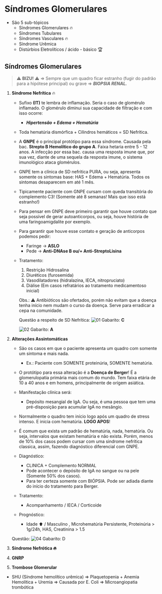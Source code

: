 Síndromes Glomerulares
=============================

* São 5 sub-tópicos
	* Síndromes Glomerulares 🔥
	* Síndromes Tubulares
	* Síndromes Vasculares 🔥
	* Síndrome Urêmica 
	* Distúrbios Eletrolíticos / ácido - básico 🏆


Síndromes Glomerulares
---------------------------

> ⚠️ **BIZU!** ⚠️ => Sempre que um quadro ficar estranho (fugir do padrão para a hipótese principal) ou grave => ***BIOPSIA RENAL.***


1) **Síndrome Nefrítica** 🔥
	* Sufixo **(IT)** te lembra de inflamação. Seria o caso de glomérulo inflamado. O glomérulo diminui sua capacidade de filtração e com isso ocorre:

		*  ***Hipertensão + Edema + Hematúria***

	* Toda hematúria dismórfica + Cilindros hemáticos = SD Nefrítica.
	
	* A **GNPE** é o principal protótipo para essa síndrome. Causada pela bac. **Strepto B Hemolítico do grupo A**. Faixa hetaria entre 5 - 12 anos. A infecção por essa bac. causa uma resposta imune que, por sua vez, diante de uma sequela da resposta imune, o sistema imunológico ataca glomérulos.
	
	* GNPE tem a clínica de SD nefrítica PURA, ou seja, apresenta somente os sintomas base: HAS + Edema + Hematúria. Todos os sintomas desaparecem em até 1 mês.

	* Tipicamente paciente com GNPE cursam com queda transitória do complemento C3! (Somente até 8 semanas! Mais que isso está estranho!)

	* Para pensar em GNPE deve primeiro garantir que houve contato que seja possível de gerar autoanticorpos, ou seja, houve história de uma faringoamigdalite por exemplo.

	* Para garantir que houve esse contato e geração de anticorpos podemos pedir: 
		* Faringe -> **ASLO**
		* Pede -> **Anti-DNAse B ou/+ Anti-StreptoLisina**

	* Tratamento:
		1. Restrição Hidrosalina
		2. Diuréticos (furosemida)
		3. Vasodilatadores (hidralazina, IECA, nitropruciato)
		4. Diálise (Em casos refratários ao tratamento medicamentoso inicial)

		Obs.: ⚠️ Antibióticos são ofertados, porém não evitam que a doença tenha início nem mudam o curso da doença. Serve para erradicar a cepa na comunidade.

		Questão a respeito de SD Nefrítica:
		![01](https://i.imgur.com/UddoCdy.png)
		Gabarito: **C**

		![02](https://i.imgur.com/aFwG8V3.png)
		Gabarito: **A**

2) **Alterações Assintomáticas**
	- São os casos em que o paciente apresenta um quadro com somente um sintoma e mais nada. 
		- Ex.: Paciente com SOMENTE proteinúria, SOMENTE hematúria. 

	- O protótipo para essa alteração é a **Doença de Berger**! É a glomerulopatia primária mais comum do mundo. Tem faixa etária de 10 a 40 anos e em homens, principalmente de orígem asiática.

	- Manifestação clínica será: 
		* Depósito mesangial de IgA. Ou seja, é uma pessoa que tem uma pré-disposição para acumular IgA no mesângio. 

	- Normalmente o quadro tem início logo após um quadro de stress intenso. E inicia com hematúria. **LOGO APOS**!

	- É comum que exista um padrão de hematúria, nada, hematúria. Ou seja, intervalos que existam hematúria e não exista. Porém, menos de 10% dos casos podem cursar com uma sindrome nefrítica classica, assim, fazendo diagnóstico diferencial com GNPE.

	- Diagnóstico:
		* CLINICA + Complemento NORMAL
		* Pode acontecer o depósito de IgA no sangue ou na pele (Somente 50% dos casos). 
		* Para ter certeza somente com BIÓPSIA. Pode ser adiada diante do início do tratamento para Berger.

	- Tratamento:
		* Acompanhamento / IECA / Corticoide

	- Prognóstico:
		* Idade ⬆️ / Masculino , Microhematúria Persistente, Proteinúria > 1g/24h, HAS, Creatinina > 1.5

	Questão:
	![04](https://i.imgur.com/N9AuJqL.png)
	Gabarito: D


3) **Síndrome Nefrótica 🔥**
4) **GNRP**
5) **Trombose Glomerular**
- SHU (Síndrome hemolítico urêmica) 
      	=> Plaquetopenia + Anemia Hemolítica + Uremia 
	=> Causada por E. Coli => Microangiopatia trombótica
	